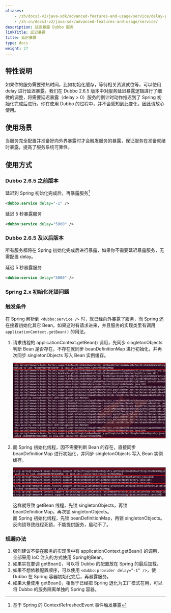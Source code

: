 ```yaml
---
aliases:
    - /zh/docs3-v2/java-sdk/advanced-features-and-usage/service/delay-publish/
    - /zh-cn/docs3-v2/java-sdk/advanced-features-and-usage/service/
description: 延迟暴露 Dubbo 服务
linkTitle: 延迟暴露
title: 延迟暴露
type: docs
weight: 27
---
```






## 特性说明
如果你的服务需要预热时间，比如初始化缓存，等待相关资源就位等，可以使用 delay 进行延迟暴露。我们在 Dubbo 2.6.5 版本中对服务延迟暴露逻辑进行了细微的调整，将需要延迟暴露（delay > 0）服务的倒计时动作推迟到了 Spring 初始化完成后进行。你在使用 Dubbo 的过程中，并不会感知到此变化，因此请放心使用。

## 使用场景
当服务完全配置并准备好向外界暴露时才会触发服务的暴露，保证服务在准备就绪时暴露，提高了服务系统可靠性。


## 使用方式

### Dubbo 2.6.5 之前版本

延迟到 Spring 初始化完成后，再暴露服务[^1]

```xml
<dubbo:service delay="-1" />
```

延迟 5 秒暴露服务

```xml
<dubbo:service delay="5000" />
```

### Dubbo 2.6.5 及以后版本

所有服务都将在 Spring 初始化完成后进行暴露，如果你不需要延迟暴露服务，无需配置 delay。

延迟 5 秒暴露服务

```xml
<dubbo:service delay="5000" />
```

### Spring 2.x 初始化死锁问题

### 触发条件

在 Spring 解析到 `<dubbo:service />` 时，就已经向外暴露了服务，而 Spring 还在接着初始化其它 Bean。如果这时有请求进来，并且服务的实现类里有调用 `applicationContext.getBean()` 的用法。

1. 请求线程的 applicationContext.getBean() 调用，先同步 singletonObjects 判断 Bean 是否存在，不存在就同步 beanDefinitionMap 进行初始化，并再次同步 singletonObjects 写入 Bean 实例缓存。 

    ![deadlock](/imgs/user/lock-get-bean.jpg)  

2. 而 Spring 初始化线程，因不需要判断 Bean 的存在，直接同步 beanDefinitionMap 进行初始化，并同步 singletonObjects 写入 Bean 实例缓存。
  
    ![/user-guide/images/lock-init-context.jpg](/imgs/user/lock-init-context.jpg)  

    这样就导致 getBean 线程，先锁 singletonObjects，再锁 beanDefinitionMap，再次锁 singletonObjects。  
而 Spring 初始化线程，先锁 beanDefinitionMap，再锁 singletonObjects。反向锁导致线程死锁，不能提供服务，启动不了。  

### 规避办法

1. 强烈建议不要在服务的实现类中有 applicationContext.getBean() 的调用，全部采用 IoC 注入的方式使用 Spring的Bean。
2. 如果实在要调 getBean()，可以将 Dubbo 的配置放在 Spring 的最后加载。
3. 如果不想依赖配置顺序，可以使用 `<dubbo:provider delay=”-1” />`，使 Dubbo 在 Spring 容器初始化完后，再暴露服务。
4. 如果大量使用 getBean()，相当于已经把 Spring 退化为工厂模式在用，可以将 Dubbo 的服务隔离单独的 Spring 容器。

[^1]: 基于 Spring 的 ContextRefreshedEvent 事件触发暴露